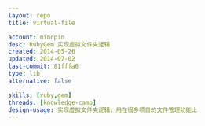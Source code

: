 ```yaml
---
layout: repo
title: virtual-file

account: mindpin
desc: RubyGem 实现虚拟文件夹逻辑
created: 2014-05-26
updated: 2014-07-02
last-commit: 81fffa6
type: lib
alternative: false

skills: [ruby,gem]
threads: [knowledge-camp]
design-usage: 实现虚拟文件夹逻辑，用在很多项目的文件管理功能上
---
```

